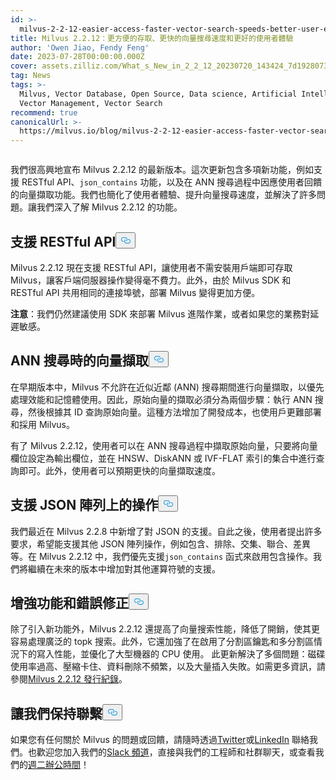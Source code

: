 ```yaml
---
id: >-
  milvus-2-2-12-easier-access-faster-vector-search-speeds-better-user-experience.md
title: Milvus 2.2.12：更方便的存取、更快的向量搜尋速度和更好的使用者體驗
author: 'Owen Jiao, Fendy Feng'
date: 2023-07-28T00:00:00.000Z
cover: assets.zilliz.com/What_s_New_in_2_2_12_20230720_143424_7d19280738.png
tag: News
tags: >-
  Milvus, Vector Database, Open Source, Data science, Artificial Intelligence,
  Vector Management, Vector Search
recommend: true
canonicalUrl: >-
  https://milvus.io/blog/milvus-2-2-12-easier-access-faster-vector-search-speeds-better-user-experience.md
---
```

<p>
  <span class="img-wrapper">
    <img translate="no" src="https://assets.zilliz.com/What_s_New_in_2_2_12_20230720_143424_7d19280738.png" alt="" class="doc-image" id="" />
    <span></span>
  </span>
</p>
<p>我們很高興地宣布 Milvus 2.2.12 的最新版本。這次更新包含多項新功能，例如支援 RESTful API、<code translate="no">json_contains</code> 功能，以及在 ANN 搜尋過程中因應使用者回饋的向量擷取功能。我們也簡化了使用者體驗、提升向量搜尋速度，並解決了許多問題。讓我們深入了解 Milvus 2.2.12 的功能。</p>
<h2 id="Support-for-RESTful-API" class="common-anchor-header">支援 RESTful API<button data-href="#Support-for-RESTful-API" class="anchor-icon" translate="no">
      <svg translate="no"
        aria-hidden="true"
        focusable="false"
        height="20"
        version="1.1"
        viewBox="0 0 16 16"
        width="16"
      >
        <path
          fill="#0092E4"
          fill-rule="evenodd"
          d="M4 9h1v1H4c-1.5 0-3-1.69-3-3.5S2.55 3 4 3h4c1.45 0 3 1.69 3 3.5 0 1.41-.91 2.72-2 3.25V8.59c.58-.45 1-1.27 1-2.09C10 5.22 8.98 4 8 4H4c-.98 0-2 1.22-2 2.5S3 9 4 9zm9-3h-1v1h1c1 0 2 1.22 2 2.5S13.98 12 13 12H9c-.98 0-2-1.22-2-2.5 0-.83.42-1.64 1-2.09V6.25c-1.09.53-2 1.84-2 3.25C6 11.31 7.55 13 9 13h4c1.45 0 3-1.69 3-3.5S14.5 6 13 6z"
        ></path>
      </svg>
    </button></h2><p>Milvus 2.2.12 現在支援 RESTful API，讓使用者不需安裝用戶端即可存取 Milvus，讓客戶端伺服器操作變得毫不費力。此外，由於 Milvus SDK 和 RESTful API 共用相同的連接埠號，部署 Milvus 變得更加方便。</p>
<p><strong>注意</strong>：我們仍然建議使用 SDK 來部署 Milvus 進階作業，或者如果您的業務對延遲敏感。</p>
<h2 id="Vector-retrieval-during-ANN-searches" class="common-anchor-header">ANN 搜尋時的向量擷取<button data-href="#Vector-retrieval-during-ANN-searches" class="anchor-icon" translate="no">
      <svg translate="no"
        aria-hidden="true"
        focusable="false"
        height="20"
        version="1.1"
        viewBox="0 0 16 16"
        width="16"
      >
        <path
          fill="#0092E4"
          fill-rule="evenodd"
          d="M4 9h1v1H4c-1.5 0-3-1.69-3-3.5S2.55 3 4 3h4c1.45 0 3 1.69 3 3.5 0 1.41-.91 2.72-2 3.25V8.59c.58-.45 1-1.27 1-2.09C10 5.22 8.98 4 8 4H4c-.98 0-2 1.22-2 2.5S3 9 4 9zm9-3h-1v1h1c1 0 2 1.22 2 2.5S13.98 12 13 12H9c-.98 0-2-1.22-2-2.5 0-.83.42-1.64 1-2.09V6.25c-1.09.53-2 1.84-2 3.25C6 11.31 7.55 13 9 13h4c1.45 0 3-1.69 3-3.5S14.5 6 13 6z"
        ></path>
      </svg>
    </button></h2><p>在早期版本中，Milvus 不允許在近似近鄰 (ANN) 搜尋期間進行向量擷取，以優先處理效能和記憶體使用。因此，原始向量的擷取必須分為兩個步驟：執行 ANN 搜尋，然後根據其 ID 查詢原始向量。這種方法增加了開發成本，也使用戶更難部署和採用 Milvus。</p>
<p>有了 Milvus 2.2.12，使用者可以在 ANN 搜尋過程中擷取原始向量，只要將向量欄位設定為輸出欄位，並在 HNSW、DiskANN 或 IVF-FLAT 索引的集合中進行查詢即可。此外，使用者可以預期更快的向量擷取速度。</p>
<h2 id="Support-for-operations-on-JSON-arrays" class="common-anchor-header">支援 JSON 陣列上的操作<button data-href="#Support-for-operations-on-JSON-arrays" class="anchor-icon" translate="no">
      <svg translate="no"
        aria-hidden="true"
        focusable="false"
        height="20"
        version="1.1"
        viewBox="0 0 16 16"
        width="16"
      >
        <path
          fill="#0092E4"
          fill-rule="evenodd"
          d="M4 9h1v1H4c-1.5 0-3-1.69-3-3.5S2.55 3 4 3h4c1.45 0 3 1.69 3 3.5 0 1.41-.91 2.72-2 3.25V8.59c.58-.45 1-1.27 1-2.09C10 5.22 8.98 4 8 4H4c-.98 0-2 1.22-2 2.5S3 9 4 9zm9-3h-1v1h1c1 0 2 1.22 2 2.5S13.98 12 13 12H9c-.98 0-2-1.22-2-2.5 0-.83.42-1.64 1-2.09V6.25c-1.09.53-2 1.84-2 3.25C6 11.31 7.55 13 9 13h4c1.45 0 3-1.69 3-3.5S14.5 6 13 6z"
        ></path>
      </svg>
    </button></h2><p>我們最近在 Milvus 2.2.8 中新增了對 JSON 的支援。自此之後，使用者提出許多要求，希望能支援其他 JSON 陣列操作，例如包含、排除、交集、聯合、差異等。在 Milvus 2.2.12 中，我們優先支援<code translate="no">json_contains</code> 函式來啟用包含操作。我們將繼續在未來的版本中增加對其他運算符號的支援。</p>
<h2 id="Enhancements-and-bug-fixes" class="common-anchor-header">增強功能和錯誤修正<button data-href="#Enhancements-and-bug-fixes" class="anchor-icon" translate="no">
      <svg translate="no"
        aria-hidden="true"
        focusable="false"
        height="20"
        version="1.1"
        viewBox="0 0 16 16"
        width="16"
      >
        <path
          fill="#0092E4"
          fill-rule="evenodd"
          d="M4 9h1v1H4c-1.5 0-3-1.69-3-3.5S2.55 3 4 3h4c1.45 0 3 1.69 3 3.5 0 1.41-.91 2.72-2 3.25V8.59c.58-.45 1-1.27 1-2.09C10 5.22 8.98 4 8 4H4c-.98 0-2 1.22-2 2.5S3 9 4 9zm9-3h-1v1h1c1 0 2 1.22 2 2.5S13.98 12 13 12H9c-.98 0-2-1.22-2-2.5 0-.83.42-1.64 1-2.09V6.25c-1.09.53-2 1.84-2 3.25C6 11.31 7.55 13 9 13h4c1.45 0 3-1.69 3-3.5S14.5 6 13 6z"
        ></path>
      </svg>
    </button></h2><p>除了引入新功能外，Milvus 2.2.12 還提高了向量搜索性能，降低了開銷，使其更容易處理廣泛的 topk 搜索。此外，它還加強了在啟用了分割區鑰匙和多分割區情況下的寫入性能，並優化了大型機器的 CPU 使用。 此更新解決了多個問題：磁碟使用率過高、壓縮卡住、資料刪除不頻繁，以及大量插入失敗。如需更多資訊，請參閱<a href="https://milvus.io/docs/release_notes.md#2212">Milvus 2.2.12 發行紀錄</a>。</p>
<h2 id="Lets-keep-in-touch" class="common-anchor-header">讓我們保持聯繫<button data-href="#Lets-keep-in-touch" class="anchor-icon" translate="no">
      <svg translate="no"
        aria-hidden="true"
        focusable="false"
        height="20"
        version="1.1"
        viewBox="0 0 16 16"
        width="16"
      >
        <path
          fill="#0092E4"
          fill-rule="evenodd"
          d="M4 9h1v1H4c-1.5 0-3-1.69-3-3.5S2.55 3 4 3h4c1.45 0 3 1.69 3 3.5 0 1.41-.91 2.72-2 3.25V8.59c.58-.45 1-1.27 1-2.09C10 5.22 8.98 4 8 4H4c-.98 0-2 1.22-2 2.5S3 9 4 9zm9-3h-1v1h1c1 0 2 1.22 2 2.5S13.98 12 13 12H9c-.98 0-2-1.22-2-2.5 0-.83.42-1.64 1-2.09V6.25c-1.09.53-2 1.84-2 3.25C6 11.31 7.55 13 9 13h4c1.45 0 3-1.69 3-3.5S14.5 6 13 6z"
        ></path>
      </svg>
    </button></h2><p>如果您有任何關於 Milvus 的問題或回饋，請隨時透過<a href="https://twitter.com/milvusio">Twitter</a>或<a href="https://www.linkedin.com/company/the-milvus-project">LinkedIn</a> 聯絡我們。也歡迎您加入我們的<a href="https://milvus.io/slack/">Slack 頻道</a>，直接與我們的工程師和社群聊天，或查看我們的<a href="https://us02web.zoom.us/meeting/register/tZ0pcO6vrzsuEtVAuGTpNdb6lGnsPBzGfQ1T#/registration">週二辦公時間</a>！</p>
